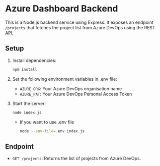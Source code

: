 # Azure Dashboard Backend

This is a Node.js backend service using Express. It exposes an endpoint `/projects` that fetches the project list from Azure DevOps using the REST API.

## Setup

1. Install dependencies:
   
   ```sh
   npm install
   ```

2. Set the following environment variables in .env file:
   
   - `AZURE_ORG`: Your Azure DevOps organisation name
   - `AZURE_PAT`: Your Azure DevOps Personal Access Token

3. Start the server:
   
   ```sh
   node index.js
   ```
   
   - If you want to use .env file
     
     ```sh
     node --env-file=.env index.js
     ```

## Endpoint

- `GET /projects`: Returns the list of projects from Azure DevOps.
